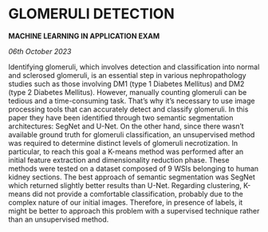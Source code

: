 # GLOMERULI DETECTION​

**MACHINE LEARNING IN APPLICATION EXAM**

*06th October 2023*

Identifying glomeruli, which involves detection and classification into normal and sclerosed glomeruli, is an essential
step in various nephropathology studies such as those involving DM1 (type 1 Diabetes Mellitus) and DM2 (type 2 Diabetes
Mellitus). However, manually counting glomeruli can be tedious and a time-consuming task. That’s why it’s necessary to use
image processing tools that can accurately detect and classify glomeruli. In this paper they have been identified through two
semantic segmentation architectures: SegNet and U-Net.
On the other hand, since there wasn’t available ground truth for glomeruli classification, an unsupervised method was required
to determine distinct levels of glomeruli necrotization. In particular, to reach this goal a K-means method was performed
after an initial feature extraction and dimensionality reduction phase. These methods were tested on a dataset composed of 9
WSIs belonging to human kidney sections. The best approach of semantic segmentation was SegNet which returned slightly
better results than U-Net. Regarding clustering, K-means did not provide a comfortable classification, probably due to the complex
nature of our initial images. Therefore, in presence of labels, it might be better to approach this problem with a supervised
technique rather than an unsupervised method.
